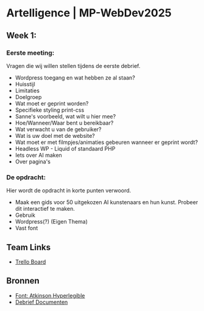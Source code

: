 # Artelligence | MP-WebDev2025

## Week 1:

### Eerste meeting:
Vragen die wij willen stellen tijdens de eerste debrief.
- Wordpress toegang en wat hebben ze al staan?
- Huisstijl
- Limitaties
- Doelgroep
- Wat moet er geprint worden?
- Specifieke styling print-css
- Sanne's voorbeeld, wat wilt u hier mee?
- Hoe/Wanneer/Waar bent u bereikbaar?
- Wat verwacht u van de gebruiker?
- Wat is uw doel met de website?
- Wat moet er met filmpjes/animaties gebeuren wanneer er geprint wordt?
- Headless WP - Liquid of standaard PHP
- Iets over AI maken
- Over pagina's


### De opdracht:
Hier wordt de opdracht in korte punten verwoord.
- Maak een gids voor 50 uitgekozen AI kunstenaars en hun kunst. Probeer dit interactief te maken.
- Gebruik
- Wordpress(?) (Eigen Thema)
- Vast font


## Team Links

- [Trello Board](https://trello.com/b/LMfLQpmA/meesterproef)


## Bronnen

- [Font: Atkinson Hyperlegible](https://fonts.google.com/specimen/Atkinson+Hyperlegible)
- [Debrief Documenten](https://icthva-my.sharepoint.com/:f:/g/personal/y_westplat_hva_nl/EtE7DZEntQpNo9qI4oj68T0Bsgp4OVRd_RAWGfl0VPEyvw?e=xIS699&xsdata=MDV8MDJ8c3RlcGhhbi5rb2tAaHZhLm5sfGM4NGZjYTllYzUzZTQyODllNTQwMDhkZDkxNGE3Y2E2fDA5MDdiYjFlMjFmYzQ3NmY4ODQzMDJkMDljZWI1OWE3fDB8MHw2Mzg4MjY0NzE3Mzg5NjE5NzJ8VW5rbm93bnxUV0ZwYkdac2IzZDhleUpGYlhCMGVVMWhjR2tpT25SeWRXVXNJbFlpT2lJd0xqQXVNREF3TUNJc0lsQWlPaUpYYVc0ek1pSXNJa0ZPSWpvaVRXRnBiQ0lzSWxkVUlqb3lmUT09fDB8fHw%3d&sdata=b2JqdUhUQS94eUY1T1czUmRQNGROMVFTNVpjaWt5bEpPWFBCaEVCVi8wWT0%3d)

